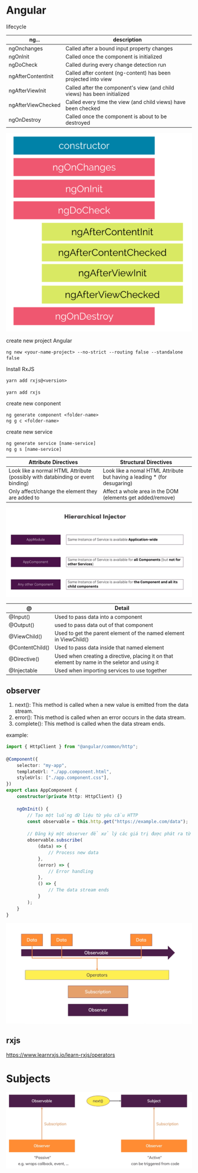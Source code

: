 # Angular

lifecycle

| ng...              | description                                                              |
| ------------------ | ------------------------------------------------------------------------ |
| ngOnchanges        | Called after a bound input property changes                              |
| ngOnlnit           | Called once the component is initialized                                 |
| ngDoCheck          | Called during every change detection run                                 |
| ngAfterContentlnit | Called after content (ng-content) has been projected into view           |
| ngAfterViewlnit    | Called after the component's view (and child views) has been initialized |
| ngAfterViewChecked | Called every time the view (and child views) have been checked           |
| ngOnDestroy        | Called once the component is about to be destroyed                       |

![Alt text](image.png)

create new project Angular

```terminal
ng new <your-name-project> --no-strict --routing false --standalone false
```

Install RxJS

```terminal
yarn add rxjs@<version>

yarn add rxjs
```

create new conponent

```terminal
ng generate component <folder-name>
ng g c <folder-name>
```

create new service

```terminal
ng generate service [name-service]
ng g s [name-service]
```

| Attribute Directives                                                           | Structural Directives                                                     |
| ------------------------------------------------------------------------------ | ------------------------------------------------------------------------- |
| Look like a normal HTML Attribute (possibly with databinding or event binding) | Look like a nomal HTML Attribute but having a leading \* (for desugaring) |
| Only affect/change the element they are added to                               | Affect a whole area in the DOM (elements get added/remove)                |

![Alt text](image-1.png)

| @               | Detail                                                                                         |
| --------------- | ---------------------------------------------------------------------------------------------- |
| @Input()        | Used to pass data into a component                                                             |
| @Output()       | used to pass data out of that component                                                        |
| @ViewChild()    | Used to get the parent element of the named element in ViewChild()                             |
| @ContentChild() | Used to pass data inside that named element                                                    |
| @Directive()    | Used when creating a directive, placing it on that element by name in the seletor and using it |
| @Injectable     | Used when importing services to use together                                                   |

## observer

1. next(): This method is called when a new value is emitted from the data stream.
2. error(): This method is called when an error occurs in the data stream.
3. complete(): This method is called when the data stream ends.

example:

```typescript
import { HttpClient } from "@angular/common/http";

@Component({
    selector: "my-app",
    templateUrl: "./app.component.html",
    styleUrls: ["./app.component.css"],
})
export class AppComponent {
    constructor(private http: HttpClient) {}

    ngOnInit() {
        // Tạo một luồng dữ liệu từ yêu cầu HTTP
        const observable = this.http.get("https://example.com/data");

        // Đăng ký một observer để xử lý các giá trị được phát ra từ luồng dữ liệu
        observable.subscribe(
            (data) => {
                // Process new data
            },
            (error) => {
                // Error handling
            },
            () => {
                // The data stream ends
            }
        );
    }
}
```

![Alt text](image-2.png)

## rxjs

https://www.learnrxjs.io/learn-rxjs/operators

# Subjects

![Alt text](image-3.png)
